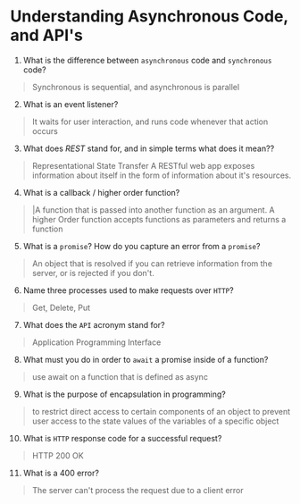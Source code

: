 # Understanding Asynchronous Code, and API's
01. What is the difference between `asynchronous` code and `synchronous` code?

  > Synchronous is sequential, and asynchronous is parallel

02. What is an event listener?

  > It waits for user interaction, and runs code whenever that action occurs

03. What does *REST* stand for, and in simple terms what does it mean??

  > Representational State Transfer
    A RESTful web app exposes information about itself in the form of information about it's resources.

04. What is a callback / higher order function?

  > |A function that is passed into another function as an argument. A higher Order function accepts functions as parameters and returns a function

05. What is a `promise`? How do you capture an error from a `promise`?

  > An object that is resolved if you can retrieve information from the server, or is rejected if you don't.

06. Name three processes used to make requests over `HTTP`?

  > Get, Delete, Put

07. What does the `API` acronym stand for?

  > Application Programming Interface

08. What must you do in order to `await` a promise inside of a function?

  > use await on a function that is defined as async

09. What is the purpose of encapsulation in programming?

  > to restrict direct access to certain components of an object to prevent user access to the state values of the variables of a specific object

10. What is `HTTP` response code for a successful request?

  > HTTP 200 OK

11. What is a 400 error?

  > The server can't process the request due to a client error
